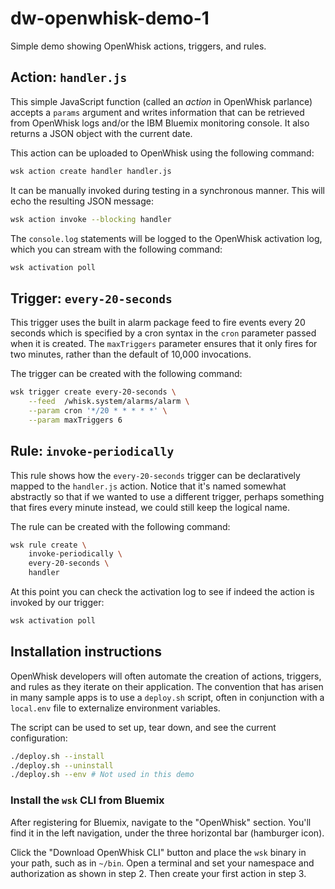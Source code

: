 # dw-openwhisk-demo-1
Simple demo showing OpenWhisk actions, triggers, and rules.

## Action: `handler.js`
This simple JavaScript function (called an _action_ in OpenWhisk parlance) accepts a `params` argument and writes information that can be retrieved from OpenWhisk logs and/or the IBM Bluemix monitoring console. It also returns a JSON object with the current date.

This action can be uploaded to OpenWhisk using the following command:
```bash
wsk action create handler handler.js
```

It can be manually invoked during testing in a synchronous manner. This will echo the resulting JSON message:
```bash
wsk action invoke --blocking handler
```

The `console.log` statements will be logged to the OpenWhisk activation log, which you can stream with the following command:
```bash
wsk activation poll
```

## Trigger: `every-20-seconds`
This trigger uses the built in alarm package feed to fire events every 20 seconds which is specified by a cron syntax in the `cron` parameter passed when it is created. The `maxTriggers` parameter ensures that it only fires for two minutes, rather than the default of 10,000 invocations.

The trigger can be created with the following command:
```bash
wsk trigger create every-20-seconds \
    --feed  /whisk.system/alarms/alarm \
    --param cron '*/20 * * * * *' \
    --param maxTriggers 6
```

## Rule: `invoke-periodically`
This rule shows how the `every-20-seconds` trigger can be declaratively mapped to the `handler.js` action. Notice that it's named somewhat abstractly so that if we wanted to use a different trigger, perhaps something that fires every minute instead, we could still keep the logical name.

The rule can be created with the following command:
```bash
wsk rule create \
    invoke-periodically \
    every-20-seconds \
    handler
```

At this point you can check the activation log to see if indeed the action is invoked by our trigger:
```bash
wsk activation poll
```

## Installation instructions
OpenWhisk developers will often automate the creation of actions, triggers, and rules as they iterate on their application. The convention that has arisen in many sample apps is to use a `deploy.sh` script, often in conjunction with a `local.env` file to externalize environment variables.

The script can be used to set up, tear down, and see the current configuration:
```bash
./deploy.sh --install
./deploy.sh --uninstall
./deploy.sh --env # Not used in this demo
```

### Install the `wsk` CLI from Bluemix
After registering for Bluemix, navigate to the "OpenWhisk" section. You'll find it in the left navigation, under the three horizontal bar (hamburger icon).

Click the "Download OpenWhisk CLI" button and place the `wsk` binary in your path, such as in `~/bin`. Open a terminal and set your namespace and authorization as shown in step 2. Then create your first action in step 3.
